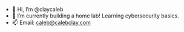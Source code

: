 - 👋 Hi, I’m @claycaleb
- 🌱 I’m currently building a home lab! Learning cybersecurity basics.
- 📫 Email: caleb@calebclay.com

<!---
claycaleb/claycaleb is a ✨ special ✨ repository because its `README.md` (this file) appears on your GitHub profile.
You can click the Preview link to take a look at your changes.
--->
